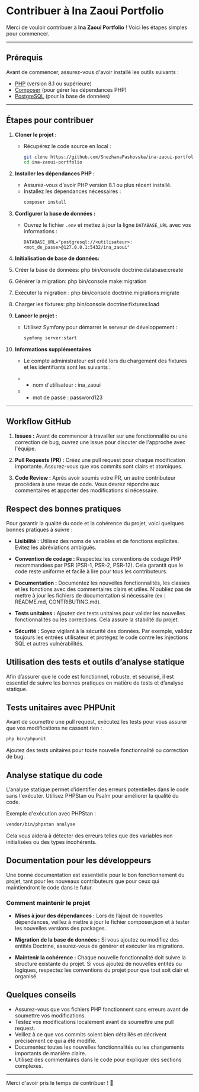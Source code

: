 # Contribuer à Ina Zaoui Portfolio

Merci de vouloir contribuer à **Ina Zaoui Portfolio** ! Voici les étapes simples pour commencer.

---

## Prérequis

Avant de commencer, assurez-vous d'avoir installé les outils suivants :

- [PHP](https://www.php.net/) (version 8.1 ou supérieure)
- [Composer](https://getcomposer.org/) (pour gérer les dépendances PHP)
- [PostgreSQL](https://www.postgresql.org/) (pour la base de données)

---

## Étapes pour contribuer

1. **Cloner le projet :**

   - Récupérez le code source en local :
     ```bash
     git clone https://github.com/SnezhanaPashovska/ina-zaoui-portfolio.git
     cd ina-zaoui-portfolio
     ```

2. **Installer les dépendances PHP :**

   - Assurez-vous d'avoir PHP version 8.1 ou plus récent installé.
   - Installez les dépendances nécessaires :
     ```bash
     composer install
     ```

3. **Configurer la base de données :**

   - Ouvrez le fichier `.env` et mettez à jour la ligne `DATABASE_URL` avec vos informations :
     ```env
     DATABASE_URL="postgresql://<utilisateur>:<mot_de_passe>@127.0.0.1:5432/ina_zaoui"
     ```

4. **Initialisation de base de données:**

5. Créer la base de données: php bin/console doctrine:database:create
6. Générer la migration: php bin/console make:migration
7. Exécuter la migration : php bin/console doctrine:migrations:migrate
8. Charger les fixtures: php bin/console doctrine:fixtures:load

9. **Lancer le projet :**

   - Utilisez Symfony pour démarrer le serveur de développement :

     ```bash
     symfony server:start
     ```

10. **Informations supplémentaires**

    - Le compte administrateur est créé lors du chargement des fixtures et les identifiants sont les suivants :

    - - nom d'utilisateur : ina_zaoui
    - - mot de passe : password123

---

## Workflow GitHub

1. **Issues :** Avant de commencer à travailler sur une fonctionnalité ou une correction de bug, ouvrez une issue pour discuter de l'approche avec l'équipe.

2. **Pull Requests (PR) :** Créez une pull request pour chaque modification importante. Assurez-vous que vos commits sont clairs et atomiques.

3. **Code Review :** Après avoir soumis votre PR, un autre contributeur procédera à une revue de code. Vous devrez répondre aux commentaires et apporter des modifications si nécessaire.

## Respect des bonnes pratiques

Pour garantir la qualité du code et la cohérence du projet, voici quelques bonnes pratiques à suivre :

- **Lisibilité :** Utilisez des noms de variables et de fonctions explicites. Evitez les abréviations ambiguës.

- **Convention de codage :** Respectez les conventions de codage PHP recommandées par PSR (PSR-1, PSR-2, PSR-12). Cela garantit que le code reste uniforme et facile à lire pour tous les contributeurs.

- **Documentation :** Documentez les nouvelles fonctionnalités, les classes et les fonctions avec des commentaires clairs et utiles. N'oubliez pas de mettre à jour les fichiers de documentation si nécessaire (ex : README.md, CONTRIBUTING.md).

- **Tests unitaires :** Ajoutez des tests unitaires pour valider les nouvelles fonctionnalités ou les corrections. Cela assure la stabilité du projet.

- **Sécurité :** Soyez vigilant à la sécurité des données. Par exemple, validez toujours les entrées utilisateur et protégez le code contre les injections SQL et autres vulnérabilités.

## Utilisation des tests et outils d’analyse statique

Afin d’assurer que le code est fonctionnel, robuste, et sécurisé, il est essentiel de suivre les bonnes pratiques en matière de tests et d’analyse statique.

## Tests unitaires avec PHPUnit

Avant de soumettre une pull request, exécutez les tests pour vous assurer que vos modifications ne cassent rien :

```bash
php bin/phpunit
```

Ajoutez des tests unitaires pour toute nouvelle fonctionnalité ou correction de bug.

## Analyse statique du code

L'analyse statique permet d’identifier des erreurs potentielles dans le code sans l'exécuter. Utilisez PHPStan ou Psalm pour améliorer la qualité du code.

Exemple d'exécution avec PHPStan :

```bash
vendor/bin/phpstan analyse
```

Cela vous aidera à détecter des erreurs telles que des variables non initialisées ou des types incohérents.

## Documentation pour les développeurs

Une bonne documentation est essentielle pour le bon fonctionnement du projet, tant pour les nouveaux contributeurs que pour ceux qui maintiendront le code dans le futur.

### Comment maintenir le projet

- **Mises à jour des dépendances :** Lors de l’ajout de nouvelles dépendances, veillez à mettre à jour le fichier composer.json et à tester les nouvelles versions des packages.

- **Migration de la base de données :** Si vous ajoutez ou modifiez des entités Doctrine, assurez-vous de générer et exécuter les migrations.

- **Maintenir la cohérence :** Chaque nouvelle fonctionnalité doit suivre la structure existante du projet. Si vous ajoutez de nouvelles entités ou logiques, respectez les conventions du projet pour que tout soit clair et organisé.

## Quelques conseils

- Assurez-vous que vos fichiers PHP fonctionnent sans erreurs avant de soumettre vos modifications.
- Testez vos modifications localement avant de soumettre une pull request.
- Veillez à ce que vos commits soient bien détaillés et décrivent précisément ce qui a été modifié.
- Documentez toutes les nouvelles fonctionnalités ou les changements importants de manière claire.
- Utilisez des commentaires dans le code pour expliquer des sections complexes.

---

Merci d'avoir pris le temps de contribuer ! 🎉
